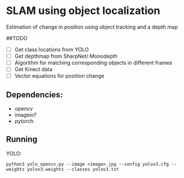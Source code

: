 # SLAM using object localization

Estimation of change in position using object tracking and a depth map

##TODO

- [ ] Get class locations from YOLO
- [ ] Get depthmap from SharpNet/ Monodepth
- [ ] Algorithm for matching corresponding objects in different frames
- [ ] Get Kinect data
- [ ] Vector equations for position change

## Dependencies:

* opencv
* imageio?
* pytorch

## Running
YOLO:
```
python3 yolo_opencv.py --image <image>.jpg --config yolov3.cfg --weights yolov3.weights --classes yolov3.txt
```

